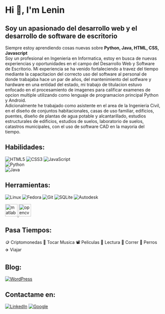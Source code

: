 # Hi 👋, I'm Lenin
## Soy un apasionado del desarrollo web y el desarrollo de software de escritorio <br/>
Siempre estoy aprendiendo cosas nuevas sobre **Python, Java, HTML, CSS, Javascript**<br/>
Soy un profesional en Ingenieria en Informatica, estoy en busca de nuevas experiencias y oportunidades en el campo del Desarrollo Web y Software de Escritorio. Mi experiencia se ha venido fortaleciendo a travez del tiempo mediante la capacitacion del correcto uso del software al personal de donde trabajaba hace un par de años, del mantenimiento del sotfware y hardware en una entidad del estado, mi trabajo de titulacion estuvo enfocado en el procesamiento de imagenes para calificar examenes de opcion multiple utilizando como lenguaje de programacion principal Python y Android.<br/>
Adicionalmente he trabajado como asistente en el area de la Ingenieria Civil, en el diseño de conjuntos habitacionales, casas de uso familiar, edificios, puentes, diseño de plantas de agua potable y alcantarillado, estudios estructurales de edificios, estudios de suelos, laboratorio de suelos, catastros municipales, con el uso de software CAD en la mayoria del tiempo.

## Habilidades:
![HTML5](https://img.shields.io/static/v1?style=for-the-badge&message=HTML5&color=E34F26&logo=HTML5&logoColor=FFFFFF&label=)
![CSS3](https://img.shields.io/static/v1?style=for-the-badge&message=CSS3&color=1572B6&logo=CSS3&logoColor=FFFFFF&label=)
![JavaScript](https://img.shields.io/static/v1?style=for-the-badge&message=JavaScript&color=222222&logo=JavaScript&logoColor=F7DF1E&label=) <br/>
![Python](https://img.shields.io/static/v1?style=for-the-badge&message=Python&color=3776AB&logo=Python&logoColor=FFFFFF&label=) <br/>
![Java](https://img.shields.io/static/v1?style=for-the-badge&message=Java&color=007396&logo=Java&logoColor=FFFFFF&label=)
## Herramientas:
![Linux](https://img.shields.io/static/v1?style=for-the-badge&message=Linux&color=222222&logo=Linux&logoColor=FCC624&label=)
![Fedora](https://img.shields.io/static/v1?style=for-the-badge&message=Fedora&color=51A2DA&logo=Fedora&logoColor=FFFFFF&label=)
![Git](https://img.shields.io/static/v1?style=for-the-badge&message=Git&color=F05032&logo=Git&logoColor=FFFFFF&label=)
![SQLite](https://img.shields.io/static/v1?style=for-the-badge&message=SQLite&color=003B57&logo=SQLite&logoColor=FFFFFF&label=)
![Autodesk](https://img.shields.io/static/v1?style=for-the-badge&message=Autodesk&color=0696D7&logo=Autodesk&logoColor=FFFFFF&label=)

<p align="left"> <a href="https://www.mathworks.com/" target="_blank"> <img src="https://upload.wikimedia.org/wikipedia/commons/2/21/Matlab_Logo.png" alt="matlab" width="40" height="40"/> </a>
  <a href="https://opencv.org/" target="_blank"> <img src="https://www.vectorlogo.zone/logos/opencv/opencv-icon.svg" alt="opencv" width="40" height="40"/> </a> </p>

## Pasa Tiempos:
🪙 Criptomonedas 
🎸 Tocar Musica 
📽️ Peliculas 
📖 Lectura 
🏃 Correr 
🐶 Perros 
✈️ Viajar 

## Blog:
[![WordPress](https://img.shields.io/static/v1?style=for-the-badge&message=WordPress&color=21759B&logo=WordPress&logoColor=FFFFFF&label=)](https://leninj86.wordpress.com/)

## Contactame en:
[![LinkedIn](https://img.shields.io/static/v1?style=for-the-badge&message=LinkedIn&color=0A66C2&logo=LinkedIn&logoColor=FFFFFF&label=)](https://www.linkedin.com/in/lenin-jaramillo-torres-aa15371b6/)
[![Google](https://img.shields.io/static/v1?style=for-the-badge&message=Google&color=4285F4&logo=Google&logoColor=FFFFFF&label=)](mailto:leninlv86@gmail.com)
